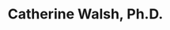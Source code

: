 ---
title: "Catherine Walsh, Ph.D."
presenter_id: catherine_walsh
layout: member_all_presentations
permalink: /member_full_publications/:presenter_id/
---